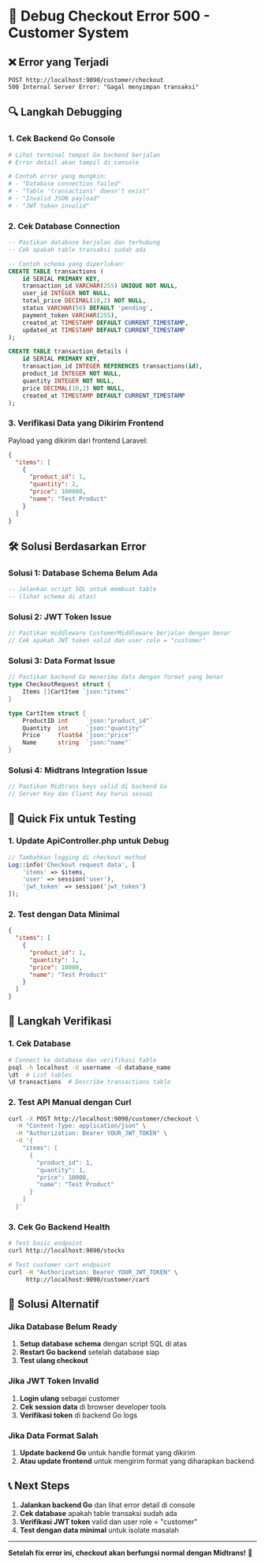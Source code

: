 # 🚨 Debug Checkout Error 500 - Customer System

## ❌ Error yang Terjadi
```
POST http://localhost:9090/customer/checkout
500 Internal Server Error: "Gagal menyimpan transaksi"
```

## 🔍 Langkah Debugging

### 1. Cek Backend Go Console
```bash
# Lihat terminal tempat Go backend berjalan
# Error detail akan tampil di console

# Contoh error yang mungkin:
# - "Database connection failed"
# - "Table 'transactions' doesn't exist"
# - "Invalid JSON payload"
# - "JWT token invalid"
```

### 2. Cek Database Connection
```sql
-- Pastikan database berjalan dan terhubung
-- Cek apakah table transaksi sudah ada

-- Contoh schema yang diperlukan:
CREATE TABLE transactions (
    id SERIAL PRIMARY KEY,
    transaction_id VARCHAR(255) UNIQUE NOT NULL,
    user_id INTEGER NOT NULL,
    total_price DECIMAL(10,2) NOT NULL,
    status VARCHAR(50) DEFAULT 'pending',
    payment_token VARCHAR(255),
    created_at TIMESTAMP DEFAULT CURRENT_TIMESTAMP,
    updated_at TIMESTAMP DEFAULT CURRENT_TIMESTAMP
);

CREATE TABLE transaction_details (
    id SERIAL PRIMARY KEY,
    transaction_id INTEGER REFERENCES transactions(id),
    product_id INTEGER NOT NULL,
    quantity INTEGER NOT NULL,
    price DECIMAL(10,2) NOT NULL,
    created_at TIMESTAMP DEFAULT CURRENT_TIMESTAMP
);
```

### 3. Verifikasi Data yang Dikirim Frontend

Payload yang dikirim dari frontend Laravel:
```json
{
  "items": [
    {
      "product_id": 1,
      "quantity": 2,
      "price": 100000,
      "name": "Test Product"
    }
  ]
}
```

## 🛠️ Solusi Berdasarkan Error

### Solusi 1: Database Schema Belum Ada
```sql
-- Jalankan script SQL untuk membuat table
-- (lihat schema di atas)
```

### Solusi 2: JWT Token Issue
```go
// Pastikan middleware CustomerMiddleware berjalan dengan benar
// Cek apakah JWT token valid dan user role = "customer"
```

### Solusi 3: Data Format Issue
```go
// Pastikan backend Go menerima data dengan format yang benar
type CheckoutRequest struct {
    Items []CartItem `json:"items"`
}

type CartItem struct {
    ProductID int     `json:"product_id"`
    Quantity  int     `json:"quantity"`
    Price     float64 `json:"price"`
    Name      string  `json:"name"`
}
```

### Solusi 4: Midtrans Integration Issue
```go
// Pastikan Midtrans keys valid di backend Go
// Server Key dan Client Key harus sesuai
```

## 🔧 Quick Fix untuk Testing

### 1. Update ApiController.php untuk Debug
```php
// Tambahkan logging di checkout method
Log::info('Checkout request data', [
    'items' => $items,
    'user' => session('user'),
    'jwt_token' => session('jwt_token')
]);
```

### 2. Test dengan Data Minimal
```json
{
  "items": [
    {
      "product_id": 1,
      "quantity": 1,
      "price": 10000,
      "name": "Test Product"
    }
  ]
}
```

## 🎯 Langkah Verifikasi

### 1. Cek Database
```bash
# Connect ke database dan verifikasi table
psql -h localhost -U username -d database_name
\dt  # List tables
\d transactions  # Describe transactions table
```

### 2. Test API Manual dengan Curl
```bash
curl -X POST http://localhost:9090/customer/checkout \
  -H "Content-Type: application/json" \
  -H "Authorization: Bearer YOUR_JWT_TOKEN" \
  -d '{
    "items": [
      {
        "product_id": 1,
        "quantity": 1,
        "price": 10000,
        "name": "Test Product"
      }
    ]
  }'
```

### 3. Cek Go Backend Health
```bash
# Test basic endpoint
curl http://localhost:9090/stocks

# Test customer cart endpoint
curl -H "Authorization: Bearer YOUR_JWT_TOKEN" \
     http://localhost:9090/customer/cart
```

## 🚀 Solusi Alternatif

### Jika Database Belum Ready
1. **Setup database schema** dengan script SQL di atas
2. **Restart Go backend** setelah database siap
3. **Test ulang checkout**

### Jika JWT Token Invalid
1. **Login ulang** sebagai customer
2. **Cek session data** di browser developer tools
3. **Verifikasi token** di backend Go logs

### Jika Data Format Salah
1. **Update backend Go** untuk handle format yang dikirim
2. **Atau update frontend** untuk mengirim format yang diharapkan backend

## 📞 Next Steps

1. **Jalankan backend Go** dan lihat error detail di console
2. **Cek database** apakah table transaksi sudah ada
3. **Verifikasi JWT token** valid dan user role = "customer"
4. **Test dengan data minimal** untuk isolate masalah

---

**Setelah fix error ini, checkout akan berfungsi normal dengan Midtrans!** 🎉 